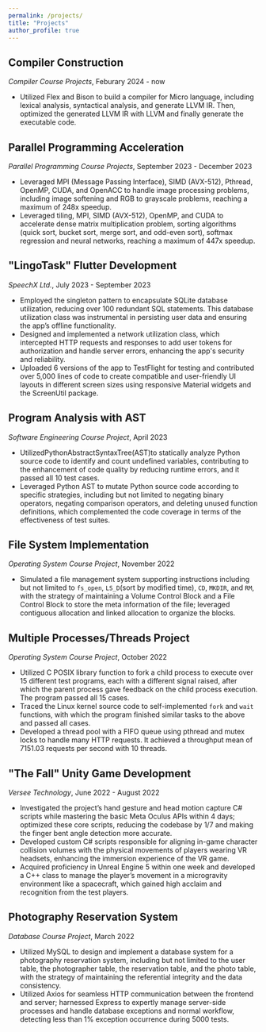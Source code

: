 ```yaml
---
permalink: /projects/
title: "Projects"
author_profile: true
---
```


## Compiler Construction
*Compiler Course Projects*, Feburary 2024 - now
- Utilized Flex and Bison to build a compiler for Micro language, including lexical analysis, syntactical analysis, and generate LLVM IR. Then, optimized the generated LLVM IR with LLVM and finally generate the executable code.

## Parallel Programming Acceleration
*Parallel Programming Course Projects*, September 2023 - December 2023
- Leveraged MPI (Message Passing Interface), SIMD (AVX-512), Pthread, OpenMP, CUDA, and OpenACC to handle image processing problems, including image softening and RGB to grayscale problems, reaching a maximum of 248x speedup.
- Leveraged tiling, MPI, SIMD (AVX-512), OpenMP, and CUDA to accelerate dense matrix multiplication problem, sorting algorithms (quick sort, bucket sort, merge sort, and odd-even sort), softmax regression and neural networks, reaching a maximum of 447x speedup.

## "LingoTask" Flutter Development
*SpeechX Ltd.*, July 2023 - September 2023
- Employed the singleton pattern to encapsulate SQLite database utilization, reducing over 100 redundant SQL statements. This database utilization class was instrumental in persisting user data and ensuring the app’s offline functionality.
- Designed and implemented a network utilization class, which intercepted HTTP requests and responses to add user tokens for authorization and handle server errors, enhancing the app's security and reliability.
- Uploaded 6 versions of the app to TestFlight for testing and contributed over 5,000 lines of code to create compatible and user-friendly UI layouts in different screen sizes using responsive Material widgets and the ScreenUtil package.

## Program Analysis with AST
*Software Engineering Course Project*, April 2023
- UtilizedPythonAbstractSyntaxTree(AST)to statically analyze Python source code to identify and count undefined variables, contributing to the enhancement of code quality by reducing runtime errors, and it passed all 10 test cases.
- Leveraged Python AST to mutate Python source code according to specific strategies, including but not limited to negating binary operators, negating comparison operators, and deleting unused function definitions, which complemented the code coverage in terms of the effectiveness of test suites.

## File System Implementation
*Operating System Course Project*, November 2022
- Simulated a file management system supporting instructions including but not limited to `fs_open`, `LS_D`(sort by modified time), `CD`, `MKDIR`, and `RM`, with the strategy of maintaining a Volume Control Block and a File Control Block to store the meta information of the file; leveraged contiguous allocation and linked allocation to organize the blocks.

## Multiple Processes/Threads Project
*Operating System Course Project*, October 2022
- Utilized C POSIX library function to fork a child process to execute over 15 different test programs, each with a different signal raised, after which the parent process gave feedback on the child process execution. The program passed all 15 cases.
- Traced the Linux kernel source code to self-implemented `fork` and `wait` functions, with which the program finished similar tasks to the above and passed all cases.
- Developed a thread pool with a FIFO queue using pthread and mutex locks to handle many HTTP requests. It achieved a throughput mean of 7151.03 requests per second with 10 threads.

## "The Fall" Unity Game Development
*Versee Technology*, June 2022 - August 2022
- Investigated the project’s hand gesture and head motion capture C# scripts while mastering the basic Meta Oculus APIs within 4 days; optimized these core scripts, reducing the codebase by 1/7 and making the finger bent angle detection more accurate.
- Developed custom C# scripts responsible for aligning in-game character collision volumes with the physical movements of players wearing VR headsets, enhancing the immersion experience of the VR game.
- Acquired proficiency in Unreal Engine 5 within one week and developed a C++ class to manage the player’s movement in a microgravity environment like a spacecraft, which gained high acclaim and recognition from the test players.

## Photography Reservation System
*Database Course Project*, March 2022
- Utilized MySQL to design and implement a database system for a photography reservation system, including but not limited to the user table, the photographer table, the reservation table, and the photo table, with the strategy of maintaining the referential integrity and the data consistency.
- Utilized Axios for seamless HTTP communication between the frontend and server; harnessed Express to expertly manage server-side processes and handle database exceptions and normal workflow, detecting less than 1% exception occurrence during 5000 tests.